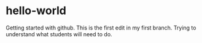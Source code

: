 # hello-world
Getting started with github.
This is the first edit in my first branch. Trying to understand what students will need to do.
